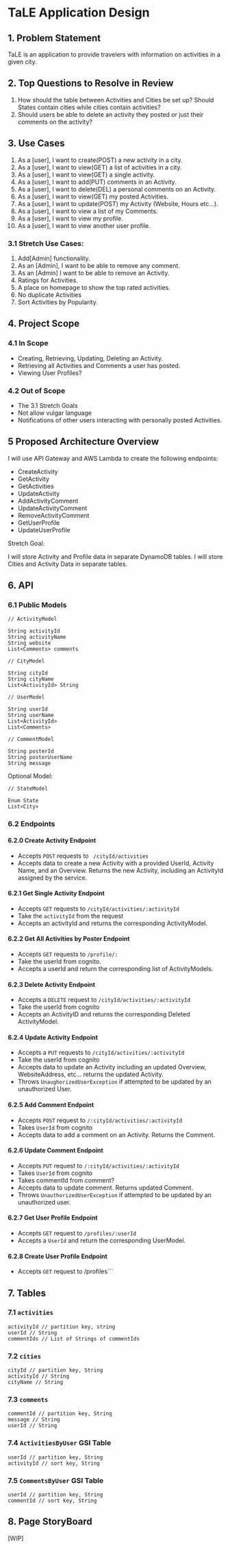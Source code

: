 
# TaLE Application Design

## 1. Problem Statement

TaLE is an application to provide travelers with information on activities in a given city.

## 2. Top Questions to Resolve in Review

1. How should the table between Activities and Cities be set up? Should States contain cities while cities contain activities?
2. Should users be able to delete an activity they posted or just their comments on the activity?

## 3. Use Cases
1. As a [user], I want to create(POST) a new activity in a city.
2.  As a [user], I want to view(GET) a list of activities in a city.
3. As a [user], I want to view(GET) a single activity.
4.  As a [user], I want to add(PUT) comments in an Activity.
5. As a [user], I want to delete(DEL) a personal comments on an Activity.
6.  As a [user], I want to view(GET) my posted Activities.
7. As a [user], I want to update(POST) my Activity (Website, Hours etc...).
8. As a [user], I want to view a list of my Comments.
9. As a [user], I want to view my profile.
10. As a [user], I want to view another user profile.

### 3.1 Stretch Use Cases:
1. Add[Admin] functionality.
2. As an [Admin], I want to be able to remove any comment.
3. As an [Admin] I want to be able to remove an Activity.
4. Ratings for Activities.
5. A place on homepage to show the top rated activities.
6. No duplicate Activities
7. Sort Activities by Popularity.
## 4. Project Scope

### 4.1 In Scope
- Creating, Retrieving, Updating, Deleting an Activity.
- Retrieving all Activities and Comments a user has posted.
- Viewing User Profiles?

### 4.2 Out of Scope
- The 3.1 Stretch Goals
- Not allow vulgar language
- Notifications of other users interacting with personally posted Activities.

## 5 Proposed Architecture Overview

I will use API Gateway and AWS Lambda to create the following endpoints:
- CreateActivity
- GetActivity
- GetActivities
- UpdateActivity
- AddActivityComment
- UpdateActivityComment
- RemoveActivityComment
- GetUserProfile
- UpdateUserProfile

Stretch Goal:

I will store Activity and Profile data in separate DynamoDB tables.
I will store Cities and Activity Data in separate tables.

## 6. API
### 6.1 Public Models
```
// ActivityModel

String activityId
String activityName
String website
List<Comments> comments

```

```
// CityModel

String cityId
String cityName
List<ActivityId> String

```

```
// UserModel

String userId
String userName
List<ActivityId>
List<Comments>

```

```
// CommentModel

String posterId
String posterUserName
String message

```

Optional Model:
```
// StateModel

Enum State
List<City>

```

### 6.2 Endpoints

#### 6.2.0 Create Activity Endpoint
- Accepts ```POST``` requests to ```
  /cityId/activities```
- Accepts data to create a new Activity with a provided UserId, Activity Name, and an Overview. Returns the new Activity, including an ActivityId assigned by the service.

#### 6.2.1 Get Single Activity Endpoint
- Accepts ```GET``` requests to ```/cityId/activities/:activityId```
- Take the ```activityId``` from the request
- Accepts an activityId and returns the corresponding ActivityModel.

#### 6.2.2 Get All Activities by Poster Endpoint
- Accepts ```GET``` requests to ```/profile/:```
- Take the userId from cognito.
- Accepts a userId and return the corresponding list of ActivityModels.

#### 6.2.3 Delete Activity Endpoint
- Accepts a ```DELETE``` request to ```/cityId/activities/:activityId```
- Take the userId from cognito
- Accepts an ActivityID and returns the corresponding Deleted ActivityModel.

#### 6.2.4 Update Activity Endpoint
- Accepts a ```PUT``` requests to ```/cityId/activities/:activityId```
- Take the userId from cognito
- Accepts data to update an Activity including an updated Overview, WebsiteAddress, etc... returns the updated Activity.
- Throws ```UnaughorizedUserException``` if attempted to be updated by an unauthorized User.

#### 6.2.5 Add Comment Endpoint
- Accepts ```POST``` request to ```/:cityId/activities/:activityId```
- Takes ```UserId``` from cognito
- Accepts data to add a comment on an Activity. Returns the Comment.

#### 6.2.6 Update Comment Endpoint
- Accepts ```PUT``` request to ```/:cityId/activities/:activityId```
- Takes ```UserId``` from cognito
- Takes commentId from comment?
- Accepts data to update comment. Returns updated Comment.
- Throws ```UnauthorizedUserException``` if attempted to be updated by an unauthorized user.

#### 6.2.7 Get User Profile Endpoint
- Accepts ```GET``` request to ```/profiles/:userId```
- Accepts a ```UserId``` and return the corresponding UserModel.

#### 6.2.8 Create User Profile Endpoint
- Accepts ```GET``` request to /profiles```
## 7.  Tables

### 7.1 `activities`
```
activityId // partition key, string
userId // String
commentIds // List of Strings of commentIds

```

### 7.2 `cities`
```
cityId // partition key, String
activityId // String
cityName // String
```

### 7.3 `comments`
```
commentId // partition key, String
message // String
userId // String
```

### 7.4 `ActivitiesByUser` GSI Table
```
userId // partition key, String
activityId // sort key, String
```

### 7.5 `CommentsByUser` GSI Table
```
userId // partition key, String
commentId // sort key, String
```

## 8. Page StoryBoard
[WIP]